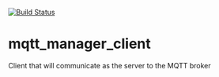 [![Build Status](https://travis-ci.com/JeffLabonte/mqtt_manager_client.svg?branch=master)](https://travis-ci.com/JeffLabonte/mqtt_manager_client)

# mqtt_manager_client
Client that will communicate as the server to the MQTT broker
